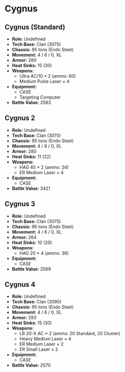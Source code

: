 # Cygnus
## Cygnus (Standard)
- **Role:** Undefined
- **Tech Base:** Clan (3075)
- **Chassis:** 95 tons (Endo Steel)
- **Movement:** 4 / 6 / 0, XL
- **Armor:** 280
- **Heat Sinks:** 15 (30)
- **Weapons:**
  - Ultra AC/10 × 2 (ammo: 60)
  - Medium Pulse Laser × 4
- **Equipment:**
  - CASE
  - Targeting Computer
- **Battle Value:** 2583

## Cygnus 2
- **Role:** Undefined
- **Tech Base:** Clan (3075)
- **Chassis:** 95 tons (Endo Steel)
- **Movement:** 4 / 6 / 0, XL
- **Armor:** 280
- **Heat Sinks:** 11 (22)
- **Weapons:**
  - HAG 40 × 2 (ammo: 24)
  - ER Medium Laser × 4
- **Equipment:**
  - CASE
- **Battle Value:** 3421

## Cygnus 3
- **Role:** Undefined
- **Tech Base:** Clan (3075)
- **Chassis:** 95 tons (Endo Steel)
- **Movement:** 4 / 6 / 0, XL
- **Armor:** 264
- **Heat Sinks:** 10 (20)
- **Weapons:**
  - HAG 20 × 4 (ammo: 36)
- **Equipment:**
  - CASE
- **Battle Value:** 2569

## Cygnus 4
- **Role:** Undefined
- **Tech Base:** Clan (3090)
- **Chassis:** 95 tons (Endo Steel)
- **Movement:** 4 / 6 / 0, XL
- **Armor:** 293
- **Heat Sinks:** 15 (30)
- **Weapons:**
  - LB 20-X AC × 2 (ammo: 20 Standard, 20 Cluster)
  - Heavy Medium Laser × 4
  - ER Medium Laser × 2
  - ER Small Laser × 2
- **Equipment:**
  - CASE
- **Battle Value:** 2570

